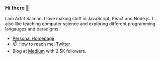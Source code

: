 ### Hi there 👋

I am Arfat Salman. I love making stuff in JavaScript, React and Node.js. I also like teaching computer science and exploring different programming langauges and paradigms. 

- [Personal Homepage](https://arfat.dev)
- 📫 How to reach me: [Twitter](https://twitter.com/salman_arfat)
- Blog at [Medium](https://medium.com/@arfatsalman) with 2.5K followers.

<!--
**ArfatSalman/ArfatSalman** is a ✨ _special_ ✨ repository because its `README.md` (this file) appears on your GitHub profile.

Here are some ideas to get you started:

- 🔭 I’m currently working on ...
- 🌱 I’m currently learning ...
- 👯 I’m looking to collaborate on ...
- 🤔 I’m looking for help with ...
- 💬 Ask me about ...

- 😄 Pronouns: ...
- ⚡ Fun fact: ...
-->
